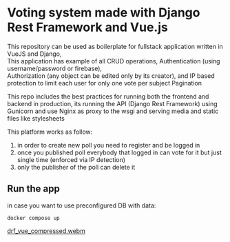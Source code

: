 # Voting system made with Django Rest Framework and Vue.js

This repository can be used as boilerplate for fullstack application written in VueJS and Django,  
This application has example of all CRUD operations, Authentication (using username/password or firebase),  
Authorization (any object can be edited only by its creator), and IP based protection to limit each user for only one vote per subject
Pagination

This repo includes the best practices for running both the frontend and backend in production,
its running the API (Django Rest Framework) using Gunicorn and use Nginx as proxy to the wsgi and serving media and static files like stylesheets 

This platform works as follow:
1. in order to create new poll you need to register and be logged in
2. once you published poll everybody that logged in can vote for it but just single time (enforced via IP detection)
3. only the publisher of the poll can delete it
## Run the app
in case you want to use preconfigured DB with data:  
```
docker compose up
```
[drf_vue_compressed.webm](https://github.com/sailod/DRF_VUE/assets/39811986/3a58c86e-e328-4f86-bd8e-4182c9d18db4)
